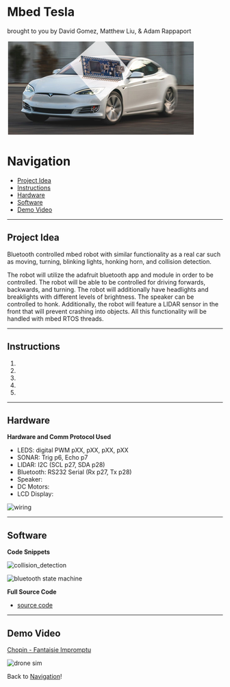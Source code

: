 # Mbed Tesla

brought to you by David Gomez, Matthew Liu, & Adam Rappaport
  
![Mbed Tesla](./assets/mbedtesla.png)

# Navigation <a name ="navi"></a>
- [Project Idea](#projectidea)  
- [Instructions](#instructions)  
- [Hardware](#hardware)  
- [Software](#software)  
- [Demo Video](#demo)

---
## Project Idea <a name = "projectidea"></a>
Bluetooth controlled mbed robot with similar functionality as a real car such as moving, turning, blinking lights, honking horn, and collision detection.  

The robot will utilize the adafruit bluetooth app and module in order to be controlled. The robot will be able to be controlled for driving forwards, backwards, and turning. The robot will additionally have headlights and breaklights with different levels of brightness. The speaker can be controlled to honk. Additionally, the robot will feature a LIDAR sensor in the front that will prevent crashing into objects. All this functionality will be handled with mbed RTOS threads.  

----
## Instructions <a name = "instructions"></a>

1.  
2.  
3.  
4.  
5.   

----
## Hardware <a name = "hardware"></a> 
**Hardware and Comm Protocol Used**  
- LEDS: digital PWM pXX, pXX, pXX, pXX 
- SONAR: Trig p6, Echo p7  
- LIDAR: I2C (SCL p27, SDA p28)  
- Bluetooth: RS232 Serial (Rx p27, Tx p28)  
- Speaker:  
- DC Motors:  
- LCD Display:  

![wiring](./assets/wiring.jpg) 

----
## Software <a name = "software"></a> 
**Code Snippets**  

![collision_detection](./assets/collision_detection.jpg)  

![bluetooth state machine](./assets/state_machine.jpg)  

**Full Source Code**  
- [source code](https://drive.google.com/drive/folders/1TNty7M6peybXFbq6Ig-HpSm_tmf9db-7?usp=sharing)  

----
## Demo Video <a name = "demo"></a>

[Chopin - Fantaisie Impromptu](https://www.youtube.com/watch?v=hCwSzsDiuXU)  

![drone sim](https://media.giphy.com/media/P2zNidvSMBVJPJ1LjU/giphy.gif)  

Back to [Navigation](#navi)!
